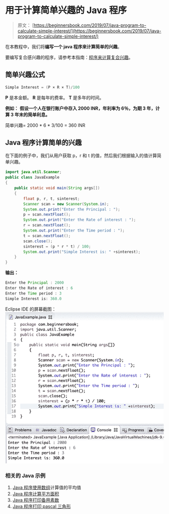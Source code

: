 # 用于计算简单兴趣的 Java 程序

> 原文： [https://beginnersbook.com/2019/07/java-program-to-calculate-simple-interest/](https://beginnersbook.com/2019/07/java-program-to-calculate-simple-interest/)

在本教程中，我们将**编写一个 java 程序来计算简单的兴趣**。

要编写复合感兴趣的程序，请参考本指南：[程序来计算复合兴趣](https://beginnersbook.com/2019/07/java-program-to-calculate-compound-interest/)。

## 简单兴趣公式

```java
Simple Interest = (P × R × T)/100
```

**P** 是本金额。
**R** 是每年的费率。
**T** 是多年的时间。

**例如：** **假设一个人在银行账户中存入 2000 INR，年利率为 6％，为期 3 年，计算 3 年末的简单利息。**

简单兴趣= 2000 * 6 * 3/100 = 360 INR

## Java 程序计算简单的兴趣

在下面的例子中，我们从用户获取 p，r 和 t 的值，然后我们根据输入的值计算简单兴趣。

```java
import java.util.Scanner;
public class JavaExample
{
    public static void main(String args[]) 
    {
        float p, r, t, sinterest;
        Scanner scan = new Scanner(System.in);
        System.out.print("Enter the Principal : ");
        p = scan.nextFloat();
        System.out.print("Enter the Rate of interest : ");
        r = scan.nextFloat();
        System.out.print("Enter the Time period : ");
        t = scan.nextFloat();
        scan.close();
        sinterest = (p * r * t) / 100;
        System.out.print("Simple Interest is: " +sinterest);
    }
}
```

**输出：**

```java
Enter the Principal : 2000
Enter the Rate of interest : 6
Enter the Time period : 3
Simple Interest is: 360.0
```

Eclipse IDE 的屏幕截图：
![Java Program to calculate simple interest](img/36b5016a735f44d1b399da0faa02cb34.jpg)

### 相关的 Java 示例

1.  [Java 程序使用数组](https://beginnersbook.com/2017/09/java-program-to-calculate-average-using-array/)计算值的平均值
2.  [Java 程序计算平方面积](https://beginnersbook.com/2014/01/java-program-to-calculate-area-of-square/)
3.  [Java 程序打印备用素数](https://beginnersbook.com/2019/04/java-program-to-print-alternate-prime-numbers/)
4.  [Java 程序打印 pascal 三角形](https://beginnersbook.com/2019/02/java-program-to-print-pascal-triangle/)